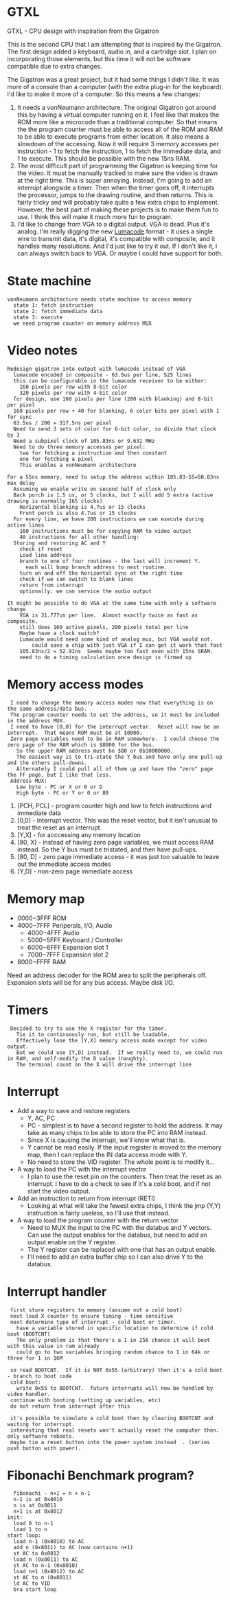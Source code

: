 # GTXL
GTXL - CPU design with inspiration from the Gigatron

This is the second CPU that I am attempting that is inspired by the Gigatron.  The first design added a keyboard, audio in, and a cartridge slot.  I plan on incorporating those elements, but this time it will not be software compatible due to extra changes.

The Gigatron was a great project, but it had some things I didn't like.  It was more of a console than a computer (with the extra plug-in for the keyboard).  I'd like to make it more of a computer.  So this means a few changes:
1. It needs a vonNeumann architecture.  The original Gigatron got around this by having a virtual computer running on it.  I feel like that makes the ROM more like a microcode than a traditional computer.  So that means the the program counter must be able to access all of the ROM and RAM to be able to execute programs from either location.  It also means a slowdown of the accessing.  Now it will require 3 memory accesses per instruction - 1 to fetch the instruction, 1 to fetch the immediate data, and 1 to execute.  This should be possible with the new 15ns RAM.
2. The most difficult part of programming the Gigatron is keeping time for the video.  It must be manually tracked to make sure the video is drawn at the right time.  This is super annoying.  Instead, I'm going to add an interrupt alongside a timer.  Then when the timer goes off, it interrupts the processor, jumps to the drawing routine, and then returns.  This is fairly tricky and will probably take quite a few extra chips to implement.  However, the best part of making these projects is to make them fun to use.  I think this will make it much more fun to program.
3. I'd like to change from VGA to a digital output.  VGA is dead.  Plus it's analog.  I'm really digging the new [Lumacode](https://github.com/c0pperdragon/LumaCode) format - it uses a single wire to transmit data, it's digital, it's compatible with composite, and it handles many resolutions.  And I'd just like to try it out.  If I don't like it, I can always switch back to VGA.  Or maybe I could have support for both.

# State machine
    vonNeumann architecture needs state machine to access memory
      state 1: fetch instruction
      state 2: fetch immediate data
      state 3: execute
      we need program counter on memory address MUX


# Video notes

    Redesign gigatron into output with lumacode instead of VGA
      lumacode encoded in composite - 63.5us per line, 525 lines
      this can be configurable in the lumacode receiver to be either:
        160 pixels per row with 8-bit color
        320 pixels per row with 4-bit color
      for design, use 160 pixels per line (200 with blanking) and 8-bit per pixel
      160 pixels per row + 40 for blanking, 6 color bits per pixel with 1 for sync
      63.5us / 200 = 317.5ns per pixel
      Need to send 3 sets of color for 6-bit color, so divide that clock by 3
      Need a subpixel clock of 105.83ns or 9.631 MHz
      Need to do three memory accesses per pixel:
        two for fetching a instruction and then constant
        one for fetching a pixel
        This enables a vonNeumann architecture

    For a 55ns memory, need to setup the address within 105.83-55=50.83ns max delay
      Assuming we enable write on second half of clock only
      Back porch is 1.5 us, or 5 clocks, but I will add 5 extra (active drawing is normally 165 clocks)
        Horizontal blanking is 4.7us or 15 clocks
        Front porch is also 4.7us or 15 clocks
      For every line, we have 200 instructions we can execute during active lines
        160 instructions must be for copying RAM to video output
        40 instructions for all other handling:
      Storing and restoring AC and Y
        check if reset
        Load line address
        branch to one of four routines - the last will increment Y.  
          each will bump branch address to next routine.
        turn on and off the horizontal sync at the right time
        check if we can switch to blank lines
        return from interrupt
        optionally: we can service the audio output

    It might be possible to do VGA at the same time with only a software change
        VGA is 31.777us per line.  Almost exactly twice as fast as composite.
        still does 160 active pixels, 200 pixels total per line
        Maybe have a clock switch?
        Lumacode would need some kind of analog mux, but VGA would not.  
            could save a chip with just VGA if I can get it work that fast
        105.83ns/2 = 52.91ns  Seems maybe too fast even with 15ns SRAM.
        need to do a timing calculation once design is firmed up

# Memory access modes
     I need to change the memory access modes now that everything is on the same address/data bus.  
     The program counter needs to set the address, so it must be included in the address MUX.  
     I need to have [0,0] for the interrupt vector.  Reset will now be an interrupt.  That means ROM must be at $0000.  
     Zero page variables need to be in RAM somewhere.  I could choose the zero page of the RAM which is $8000 for the bus.  
       So the upper RAM address must be $80 or 0b10000000.  
       The easiest way is to tri-state the Y bus and have only one pull-up and the others pull-downs.
       Alternately I could pull all of them up and have the "zero" page the FF page, but I like that less.
     Address MUX:
       Low byte - PC or X or 0 or D
       High byte - PC or Y or 0 or 80

1. [PCH, PCL] - program counter high and low to fetch instructions and immediate data
2. [0,0] - interrupt vector.  This was the reset vector, but it isn't unusual to treat the reset as an interrupt.
3. [Y,X] - for acccessing any memory location
4. [80, X] - instead of having zero page variables, we must access RAM instead.  So the Y bus must be tristated, and then have pull-ups.
5. [80, D] - zero page immediate access - it was just too valuable to leave out the immediate access modes
6. [Y,D] - non-zero page immediate access


# Memory map
- $0000-$3FFF ROM
- $4000-$7FFF Periperals, I/O, Audio
  - $4000-$4FFF Audio
  - $5000-$5FFF Keyboard / Controller
  - $6000-$6FFF Expansion slot 1
  - $7000-$7FFF Expansion slot 2
- $8000-$FFFF RAM

Need an address decoder for the ROM area to split the peripherals off.  Expansion slots will be for any bus access.  Maybe disk I/O.

# Timers
     Decided to try to use the X register for the timer.
       Tie it to continuously run, but still be loadable.
       Effectively lose the [Y,X] memory access mode except for video output.
       But we could use [Y,D] instead.  If we really need to, we could run in RAM, and self-modify the D value (naughty).
       The terminal count on the X will drive the interrupt line
       
# Interrupt
- Add a way to save and restore registers
  - Y, AC, PC
  - PC - simplest is to have a second register to hold the address.  It may take as many chips to be able to store the PC into RAM instead.
  - Since X is causing the interrupt, we'll know what that is.
  - Y cannot be read easily.  If the input register is moved to the memory map, then I can replace the IN data access mode with Y.
  - No need to store the VID register.  The whole point is to modify it...
- A way to load the PC with the interrupt vector
  - I plan to use the reset pin on the counters.  Then treat the reset as an interrupt.  I have to do a check to see if it's a cold boot, and if not start the video output.
- Add an instruction to return from interrupt (RETI)
  - Looking at what will take the fewest extra chips, I think the jmp (Y,Y) instruction is fairly useless, so I'll use that instead.
- A way to load the program counter with the return vector
  - Need to MUX the input to the PC with the databus and Y vectors.  Can use the output enables for the databus, but need to add an output enable on the Y register.
  - The Y register can be replaced with one that has an output enable.
  - I'll need to add an extra buffer chip so I can also drive Y to the databus.


# Interrupt handler
     first store registers to memory (assume not a cold boot)
     next load X counter to ensure timing - time sensitive
     next determine type of interrupt - cold boot or timer.
       have a variable stored in specific location to determine if cold boot (BOOTCNT)
       The only problem is that there's a 1 in 256 chance it will boot with this value in ram already
       could go to two variables bringing random chance to 1 in 64k or three for 1 in 16M
     
     so read BOOTCNT.  If it is NOT 0x55 (arbitrary) then it's a cold boot - branch to boot code
     cold boot:
       write 0x55 to BOOTCNT.  future interrupts will now be handled by video handler.
     continue with booting (setting up variables, etc)
     do not return from interrupt after this

     it's possible to simulate a cold boot then by clearing BOOTCNT and waiting for interrupt.
     interesting that real resets won't actually reset the computer then.  only software reboots.
     maybe tie a reset button into the power system instead  . (series push button with power).
    
# Fibonachi Benchmark program?
      fibonachi - n+1 = n + n-1
      n-1 is at 0x8010
      n is at 0x8011
      n+1 is at 0x8012
    init:
      load 0 to n-1
      load 1 to n
    start loop:
      load n-1 (0x8010) to AC
      add n (0x8011) to AC (now contains n+1)
      st AC to 0x8012
      load n (0x8011) to AC
      st AC to n-1 (0x8010)
      load n+1 (0x8012) to AC
      st AC to n (0x8011)
      ld AC to VID
      bra start loop
    
